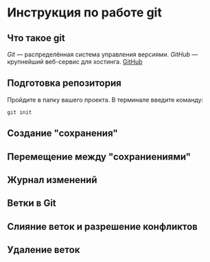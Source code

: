 # Инструкция по работе git

## Что такое git

*Git* — распределённая система управления версиями. *GitHub* — крупнейший веб-сервис для хостинга. [GitHub](https://github.com/)

## Подготовка репозитория

Пройдите в папку вашего проекта. В терминале введите команду: 
```
git init
```

## Создание "сохранения"

## Перемещение между "сохраниениями"

## Журнал изменений

## Ветки в Git

## Слияние веток и разрешение конфликтов

## Удаление веток